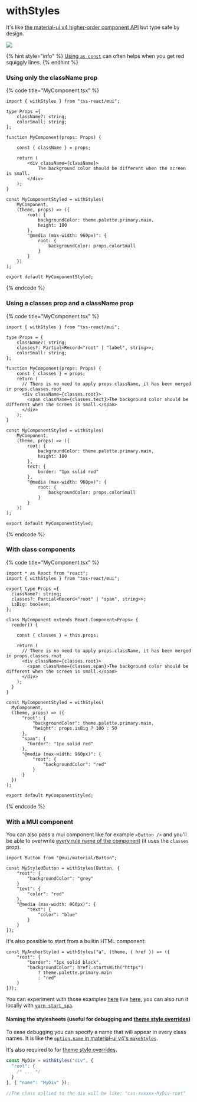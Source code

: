 # withStyles

It's like [the material-ui v4 higher-order component API](https://mui.com/styles/basics/#higher-order-component-api) but type safe by design.

![](https://user-images.githubusercontent.com/6702424/136705025-dadfff08-7d9a-49f7-8696-533ca38ec38f.gif)

{% hint style="info" %}
&#x20;[Using `as const`](https://github.com/garronej/tss-react/blob/0b8d83d0d49b1198af438409cc2e2b9dc023e6f0/src/test/types/withStyles\_classes.tsx#L112-L142) can often helps when you get red squiggly lines.
{% endhint %}

### Using only the className prop

{% code title="MyComponent.tsx" %}
```tsx
import { withStyles } from "tss-react/mui";

type Props ={
    className?: string;
    colorSmall: string;
};

function MyComponent(props: Props) {

    const { className } = props;
    
    return (
        <div className={className}>
            The background color should be different when the screen is small.
        </div>
    );
}

const MyComponentStyled = withStyles(
    MyComponent, 
    (theme, props) => ({
        root: {
            backgroundColor: theme.palette.primary.main,
            height: 100
        },
        "@media (max-width: 960px)": {
            root: {
                backgroundColor: props.colorSmall
            }
        }
    })
);

export default MyComponentStyled;
```
{% endcode %}

### Using a classes prop and a className prop

{% code title="MyComponent.tsx" %}
```tsx
import { withStyles } from "tss-react/mui";

type Props = {
    className?: string;
    classes?: Partial<Record<"root" | "label", string>>;
    colorSmall: string;
};

function MyComponent(props: Props) {
    const { classes } = props;
    return (
      // There is no need to apply props.className, it has been merged in props.classes.root
      <div className={classes.root}>
        <span className={classes.text}>The background color should be different when the screen is small.</span>
      </div>
    );
}

const MyComponentStyled = withStyles(
    MyComponent, 
    (theme, props) => ({
        root: {
            backgroundColor: theme.palette.primary.main,
            height: 100
        },
        text: {
            border: "1px solid red"
        },
        "@media (max-width: 960px)": {
            root: {
                backgroundColor: props.colorSmall
            }
        }
    })
);

export default MyComponentStyled;
```
{% endcode %}

### With class components

{% code title="MyComponent.tsx" %}
```tsx
import * as React from "react";
import { withStyles } from "tss-react/mui";

export type Props ={
  className?: string;
  classes?: Partial<Record<"root" | "span", string>>;
  isBig: boolean;
};

class MyComponent extends React.Component<Props> {
  render() {
  
    const { classes } = this.props;

    return (
      // There is no need to apply props.className, it has been merged in props.classes.root
      <div className={classes.root}>
        <span className={classes.span}>The background color should be different when the screen is small.</span>
      </div>
    );
  }
}

const MyComponentStyled = withStyles(
  MyComponent, 
  (theme, props) => ({
      "root": {
          "backgroundColor": theme.palette.primary.main,
          "height": props.isBig ? 100 : 50
      },
      "span": {
        "border": "1px solid red"
      },
      "@media (max-width: 960px)": {
          "root": {
              "backgroundColor": "red"
          }
      }
  })
);

export default MyComponentStyled;
```
{% endcode %}

### With a MUI component

You can also pass a mui component like for example `<Button />` and you'll be able to overwrite [every rule name of the component](https://mui.com/api/button/#css) (it uses the `classes` prop).

```tsx
import Button from "@mui/material/Button";

const MyStyledButton = withStyles(Button, {
    "root": {
        "backgroundColor": "grey"
    }
    "text": {
        "color": "red"
    },
    "@media (max-width: 960px)": {
        "text": {
            "color": "blue"
        }
    }
});
```

It's also possible to start from a builtin HTML component:

```tsx
const MyAnchorStyled = withStyles("a", (theme, { href }) => ({
    "root": {
        "border": "1px solid black",
        "backgroundColor": href?.startsWith("https")
            ? theme.palette.primary.main
            : "red"
    }
}));
```

You can experiment with those examples [here](https://github.com/garronej/tss-react/blob/0b8d83d0d49b1198af438409cc2e2b9dc023e6f0/src/test/apps/spa/src/App.tsx#L240-L291) live [here](https://www.tss-react.dev/test/), you can also run it locally with [`yarn start_spa`](https://github.com/garronej/tss-react#development).

#### Naming the stylesheets (useful for debugging and [theme style overrides](../mui-global-styleoverrides.md))

To ease debugging you can specify a name that will appear in every class names. It is like the [`option.name` in material-ui v4's `makeStyles`](https://mui.com/styles/api/#makestyles-styles-options-hook).

It's also required to for [theme style overrides](../mui-global-styleoverrides.md).

```typescript
const MyDiv = withStyles("div", {
  "root": {
    /* ... */
  }
}, { "name": "MyDiv" });

//The class apllied to the div will be like: "css-xxxxxx-MyDiv-root"
```
